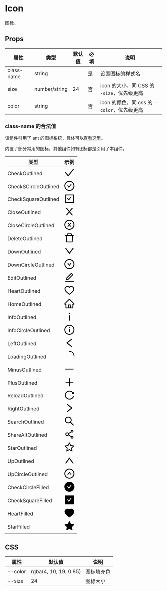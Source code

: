 # Icon

图标。

## Props

| 属性       | 类型          | 默认值 | 必填 | 说明                                         |
| ---------- | ------------- | ------ | ---- | -------------------------------------------- |
| class-name | string        |        | 是   | 设置图标的样式名                             |
| size       | number/string | 24     | 否   | icon 的大小，同 CSS 的 `--size`，优先级更高  |
| color      | string        |        | 否   | icon 的颜色，同 css 的 `--color`，优先级更高 |

### class-name 的合法值

该组件引用了 ant 的图标系统，具体可以[查看这里](https://ant.design/components/icon-cn/)。

内置了部分常用的图标，其他组件如有图标都是引用了本组件。

| 类型                 | 示例                                                                                                                                                                                                                                                                                                                                                                                                                                                                                                                                                                                                                                                                                                                                                                                                                                                                                                                           |
| -------------------- | ------------------------------------------------------------------------------------------------------------------------------------------------------------------------------------------------------------------------------------------------------------------------------------------------------------------------------------------------------------------------------------------------------------------------------------------------------------------------------------------------------------------------------------------------------------------------------------------------------------------------------------------------------------------------------------------------------------------------------------------------------------------------------------------------------------------------------------------------------------------------------------------------------------------------------ |
| CheckOutlined        | <svg viewBox="64 64 896 896" focusable="false" xmlns="http://www.w3.org/2000/svg"><path d="M912 190h-69.9c-9.8 0-19.1 4.5-25.1 12.2L404.7 724.5 207 474a32 32 0 00-25.1-12.2H112c-6.7 0-10.4 7.7-6.3 12.9l273.9 347c12.8 16.2 37.4 16.2 50.3 0l488.4-618.9c4.1-5.1.4-12.8-6.3-12.8z" /></svg>​                                                                                                                                                                                                                                                                                                                                                                                                                                                                                                                                                                                                                                 |
| CheckSCircleOutlined | <svg viewBox="64 64 896 896" focusable="false" xmlns="http://www.w3.org/2000/svg"><path d="M699 353h-46.9c-10.2 0-19.9 4.9-25.9 13.3L469 584.3l-71.2-98.8c-6-8.3-15.6-13.3-25.9-13.3H325c-6.5 0-10.3 7.4-6.5 12.7l124.6 172.8a31.8 31.8 0 0051.7 0l210.6-292c3.9-5.3.1-12.7-6.4-12.7z" /><path d="M512 64C264.6 64 64 264.6 64 512s200.6 448 448 448 448-200.6 448-448S759.4 64 512 64zm0 820c-205.4 0-372-166.6-372-372s166.6-372 372-372 372 166.6 372 372-166.6 372-372 372z" /></svg>​                                                                                                                                                                                                                                                                                                                                                                                                                                     |
| CheckSquareOutlined  | ​<svg viewBox="64 64 896 896" focusable="false" xmlns="http://www.w3.org/2000/svg"><path d="M433.1 657.7a31.8 31.8 0 0051.7 0l210.6-292c3.8-5.3 0-12.7-6.5-12.7H642c-10.2 0-19.9 4.9-25.9 13.3L459 584.3l-71.2-98.8c-6-8.3-15.6-13.3-25.9-13.3H315c-6.5 0-10.3 7.4-6.5 12.7l124.6 172.8z" /><path d="M880 112H144c-17.7 0-32 14.3-32 32v736c0 17.7 14.3 32 32 32h736c17.7 0 32-14.3 32-32V144c0-17.7-14.3-32-32-32zm-40 728H184V184h656v656z" /></svg>                                                                                                                                                                                                                                                                                                                                                                                                                                                                         |
| CloseOutlined        | ​<svg viewBox="64 64 896 896" focusable="false" xmlns="http://www.w3.org/2000/svg"><path d="M563.8 512l262.5-312.9c4.4-5.2.7-13.1-6.1-13.1h-79.8c-4.7 0-9.2 2.1-12.3 5.7L511.6 449.8 295.1 191.7c-3-3.6-7.5-5.7-12.3-5.7H203c-6.8 0-10.5 7.9-6.1 13.1L459.4 512 196.9 824.9A7.95 7.95 0 00203 838h79.8c4.7 0 9.2-2.1 12.3-5.7l216.5-258.1 216.5 258.1c3 3.6 7.5 5.7 12.3 5.7h79.8c6.8 0 10.5-7.9 6.1-13.1L563.8 512z" /></svg>                                                                                                                                                                                                                                                                                                                                                                                                                                                                                                 |
| CloseCircleOutlined  | <svg viewBox="64 64 896 896" focusable="false" xmlns="http://www.w3.org/2000/svg"><path d="M685.4 354.8c0-4.4-3.6-8-8-8l-66 .3L512 465.6l-99.3-118.4-66.1-.3c-4.4 0-8 3.5-8 8 0 1.9.7 3.7 1.9 5.2l130.1 155L340.5 670a8.32 8.32 0 00-1.9 5.2c0 4.4 3.6 8 8 8l66.1-.3L512 564.4l99.3 118.4 66 .3c4.4 0 8-3.5 8-8 0-1.9-.7-3.7-1.9-5.2L553.5 515l130.1-155c1.2-1.4 1.8-3.3 1.8-5.2z" /><path d="M512 65C264.6 65 64 265.6 64 513s200.6 448 448 448 448-200.6 448-448S759.4 65 512 65zm0 820c-205.4 0-372-166.6-372-372s166.6-372 372-372 372 166.6 372 372-166.6 372-372 372z" /></svg>​                                                                                                                                                                                                                                                                                                                                         |
| DeleteOutlined       | <svg viewBox="64 64 896 896" focusable="false" xmlns="http://www.w3.org/2000/svg"><path d="M360 184h-8c4.4 0 8-3.6 8-8v8h304v-8c0 4.4 3.6 8 8 8h-8v72h72v-80c0-35.3-28.7-64-64-64H352c-35.3 0-64 28.7-64 64v80h72v-72zm504 72H160c-17.7 0-32 14.3-32 32v32c0 4.4 3.6 8 8 8h60.4l24.7 523c1.6 34.1 29.8 61 63.9 61h454c34.2 0 62.3-26.8 63.9-61l24.7-523H888c4.4 0 8-3.6 8-8v-32c0-17.7-14.3-32-32-32zM731.3 840H292.7l-24.2-512h487l-24.2 512z" /></svg>​                                                                                                                                                                                                                                                                                                                                                                                                                                                                      |
| DownOutlined         | <svg viewBox="64 64 896 896" focusable="false" xmlns="http://www.w3.org/2000/svg"><path d="M884 256h-75c-5.1 0-9.9 2.5-12.9 6.6L512 654.2 227.9 262.6c-3-4.1-7.8-6.6-12.9-6.6h-75c-6.5 0-10.3 7.4-6.5 12.7l352.6 486.1c12.8 17.6 39 17.6 51.7 0l352.6-486.1c3.9-5.3.1-12.7-6.4-12.7z" /></svg>​                                                                                                                                                                                                                                                                                                                                                                                                                                                                                                                                                                                                                                |
| DownCircleOutlined   | <svg viewBox="64 64 896 896" focusable="false" xmlns="http://www.w3.org/2000/svg"><path d="M690 405h-46.9c-10.2 0-19.9 4.9-25.9 13.2L512 563.6 406.8 418.2c-6-8.3-15.6-13.2-25.9-13.2H334c-6.5 0-10.3 7.4-6.5 12.7l178 246c3.2 4.4 9.7 4.4 12.9 0l178-246c3.9-5.3.1-12.7-6.4-12.7z" /><path d="M512 64C264.6 64 64 264.6 64 512s200.6 448 448 448 448-200.6 448-448S759.4 64 512 64zm0 820c-205.4 0-372-166.6-372-372s166.6-372 372-372 372 166.6 372 372-166.6 372-372 372z" /></svg>​                                                                                                                                                                                                                                                                                                                                                                                                                                        |
| EditOutlined         | <svg viewBox="64 64 896 896" focusable="false" xmlns="http://www.w3.org/2000/svg"><path d="M257.7 752c2 0 4-.2 6-.5L431.9 722c2-.4 3.9-1.3 5.3-2.8l423.9-423.9a9.96 9.96 0 000-14.1L694.9 114.9c-1.9-1.9-4.4-2.9-7.1-2.9s-5.2 1-7.1 2.9L256.8 538.8c-1.5 1.5-2.4 3.3-2.8 5.3l-29.5 168.2a33.5 33.5 0 009.4 29.8c6.6 6.4 14.9 9.9 23.8 9.9zm67.4-174.4L687.8 215l73.3 73.3-362.7 362.6-88.9 15.7 15.6-89zM880 836H144c-17.7 0-32 14.3-32 32v36c0 4.4 3.6 8 8 8h784c4.4 0 8-3.6 8-8v-36c0-17.7-14.3-32-32-32z" /></svg>​                                                                                                                                                                                                                                                                                                                                                                                                         |
| HeartOutlined        | <svg viewBox="64 64 896 896" focusable="false" xmlns="http://www.w3.org/2000/svg"><path d="M923 283.6a260.04 260.04 0 00-56.9-82.8 264.4 264.4 0 00-84-55.5A265.34 265.34 0 00679.7 125c-49.3 0-97.4 13.5-139.2 39-10 6.1-19.5 12.8-28.5 20.1-9-7.3-18.5-14-28.5-20.1-41.8-25.5-89.9-39-139.2-39-35.5 0-69.9 6.8-102.4 20.3-31.4 13-59.7 31.7-84 55.5a258.44 258.44 0 00-56.9 82.8c-13.9 32.3-21 66.6-21 101.9 0 33.3 6.8 68 20.3 103.3 11.3 29.5 27.5 60.1 48.2 91 32.8 48.9 77.9 99.9 133.9 151.6 92.8 85.7 184.7 144.9 188.6 147.3l23.7 15.2c10.5 6.7 24 6.7 34.5 0l23.7-15.2c3.9-2.5 95.7-61.6 188.6-147.3 56-51.7 101.1-102.7 133.9-151.6 20.7-30.9 37-61.5 48.2-91 13.5-35.3 20.3-70 20.3-103.3.1-35.3-7-69.6-20.9-101.9zM512 814.8S156 586.7 156 385.5C156 283.6 240.3 201 344.3 201c73.1 0 136.5 40.8 167.7 100.4C543.2 241.8 606.6 201 679.7 201c104 0 188.3 82.6 188.3 184.5 0 201.2-356 429.3-356 429.3z" /></svg>​ |
| HomeOutlined         | <svg viewBox="64 64 896 896" focusable="false" xmlns="http://www.w3.org/2000/svg"><path d="M946.5 505L560.1 118.8l-25.9-25.9a31.5 31.5 0 00-44.4 0L77.5 505a63.9 63.9 0 00-18.8 46c.4 35.2 29.7 63.3 64.9 63.3h42.5V940h691.8V614.3h43.4c17.1 0 33.2-6.7 45.3-18.8a63.6 63.6 0 0018.7-45.3c0-17-6.7-33.1-18.8-45.2zM568 868H456V664h112v204zm217.9-325.7V868H632V640c0-22.1-17.9-40-40-40H432c-22.1 0-40 17.9-40 40v228H238.1V542.3h-96l370-369.7 23.1 23.1L882 542.3h-96.1z" /></svg>​                                                                                                                                                                                                                                                                                                                                                                                                                                        |
| InfoOutlined         | <svg viewBox="64 64 896 896" focusable="false" xmlns="http://www.w3.org/2000/svg"><path d="M448 224a64 64 0 10128 0 64 64 0 10-128 0zm96 168h-64c-4.4 0-8 3.6-8 8v464c0 4.4 3.6 8 8 8h64c4.4 0 8-3.6 8-8V400c0-4.4-3.6-8-8-8z" /></svg>​                                                                                                                                                                                                                                                                                                                                                                                                                                                                                                                                                                                                                                                                                       |
| InfoCircleOutlined   | <svg viewBox="64 64 896 896" focusable="false" xmlns="http://www.w3.org/2000/svg"><path d="M512 64C264.6 64 64 264.6 64 512s200.6 448 448 448 448-200.6 448-448S759.4 64 512 64zm0 820c-205.4 0-372-166.6-372-372s166.6-372 372-372 372 166.6 372 372-166.6 372-372 372z" /><path d="M464 336a48 48 0 1096 0 48 48 0 10-96 0zm72 112h-48c-4.4 0-8 3.6-8 8v272c0 4.4 3.6 8 8 8h48c4.4 0 8-3.6 8-8V456c0-4.4-3.6-8-8-8z" /></svg>​                                                                                                                                                                                                                                                                                                                                                                                                                                                                                               |
| LeftOutlined         | <svg viewBox="64 64 896 896" focusable="false" xmlns="http://www.w3.org/2000/svg"><path d="M724 218.3V141c0-6.7-7.7-10.4-12.9-6.3L260.3 486.8a31.86 31.86 0 000 50.3l450.8 352.1c5.3 4.1 12.9.4 12.9-6.3v-77.3c0-4.9-2.3-9.6-6.1-12.6l-360-281 360-281.1c3.8-3 6.1-7.7 6.1-12.6z" /></svg>​                                                                                                                                                                                                                                                                                                                                                                                                                                                                                                                                                                                                                                    |
| LoadingOutlined      | <svg viewBox="0 0 1024 1024" focusable="false" xmlns="http://www.w3.org/2000/svg"><path d="M988 548c-19.9 0-36-16.1-36-36 0-59.4-11.6-117-34.6-171.3a440.45 440.45 0 00-94.3-139.9 437.71 437.71 0 00-139.9-94.3C629 83.6 571.4 72 512 72c-19.9 0-36-16.1-36-36s16.1-36 36-36c69.1 0 136.2 13.5 199.3 40.3C772.3 66 827 103 874 150c47 47 83.9 101.8 109.7 162.7 26.7 63.1 40.2 130.2 40.2 199.3.1 19.9-16 36-35.9 36z" /></svg>​                                                                                                                                                                                                                                                                                                                                                                                                                                                                                              |
| MinusOutlined        | <svg viewBox="64 64 896 896" focusable="false" xmlns="http://www.w3.org/2000/svg"><path d="M872 474H152c-4.4 0-8 3.6-8 8v60c0 4.4 3.6 8 8 8h720c4.4 0 8-3.6 8-8v-60c0-4.4-3.6-8-8-8z" /></svg>​                                                                                                                                                                                                                                                                                                                                                                                                                                                                                                                                                                                                                                                                                                                                |
| PlusOutlined         | <svg viewBox="64 64 896 896" focusable="false" xmlns="http://www.w3.org/2000/svg"><defs><style /></defs><path d="M482 152h60q8 0 8 8v704q0 8-8 8h-60q-8 0-8-8V160q0-8 8-8z" /><path d="M176 474h672q8 0 8 8v60q0 8-8 8H176q-8 0-8-8v-60q0-8 8-8z" /></svg>​                                                                                                                                                                                                                                                                                                                                                                                                                                                                                                                                                                                                                                                                    |
| ReloadOutlined       | <svg viewBox="64 64 896 896" focusable="false" xmlns="http://www.w3.org/2000/svg"><path d="M909.1 209.3l-56.4 44.1C775.8 155.1 656.2 92 521.9 92 290 92 102.3 279.5 102 511.5 101.7 743.7 289.8 932 521.9 932c181.3 0 335.8-115 394.6-276.1 1.5-4.2-.7-8.9-4.9-10.3l-56.7-19.5a8 8 0 00-10.1 4.8c-1.8 5-3.8 10-5.9 14.9-17.3 41-42.1 77.8-73.7 109.4A344.77 344.77 0 01655.9 829c-42.3 17.9-87.4 27-133.8 27-46.5 0-91.5-9.1-133.8-27A341.5 341.5 0 01279 755.2a342.16 342.16 0 01-73.7-109.4c-17.9-42.4-27-87.4-27-133.9s9.1-91.5 27-133.9c17.3-41 42.1-77.8 73.7-109.4 31.6-31.6 68.4-56.4 109.3-73.8 42.3-17.9 87.4-27 133.8-27 46.5 0 91.5 9.1 133.8 27a341.5 341.5 0 01109.3 73.8c9.9 9.9 19.2 20.4 27.8 31.4l-60.2 47a8 8 0 003 14.1l175.6 43c5 1.2 9.9-2.6 9.9-7.7l.8-180.9c-.1-6.6-7.8-10.3-13-6.2z" /></svg>​                                                                                                         |
| RightOutlined        | <svg viewBox="64 64 896 896" focusable="false" xmlns="http://www.w3.org/2000/svg"><path d="M765.7 486.8L314.9 134.7A7.97 7.97 0 00302 141v77.3c0 4.9 2.3 9.6 6.1 12.6l360 281.1-360 281.1c-3.9 3-6.1 7.7-6.1 12.6V883c0 6.7 7.7 10.4 12.9 6.3l450.8-352.1a31.96 31.96 0 000-50.4z" /></svg>​                                                                                                                                                                                                                                                                                                                                                                                                                                                                                                                                                                                                                                   |
| SearchOutlined       | <svg viewBox="64 64 896 896" focusable="false" xmlns="http://www.w3.org/2000/svg"><path d="M909.6 854.5L649.9 594.8C690.2 542.7 712 479 712 412c0-80.2-31.3-155.4-87.9-212.1-56.6-56.7-132-87.9-212.1-87.9s-155.5 31.3-212.1 87.9C143.2 256.5 112 331.8 112 412c0 80.1 31.3 155.5 87.9 212.1C256.5 680.8 331.8 712 412 712c67 0 130.6-21.8 182.7-62l259.7 259.6a8.2 8.2 0 0011.6 0l43.6-43.5a8.2 8.2 0 000-11.6zM570.4 570.4C528 612.7 471.8 636 412 636s-116-23.3-158.4-65.6C211.3 528 188 471.8 188 412s23.3-116.1 65.6-158.4C296 211.3 352.2 188 412 188s116.1 23.2 158.4 65.6S636 352.2 636 412s-23.3 116.1-65.6 158.4z" /></svg>​                                                                                                                                                                                                                                                                                         |
| ShareAltOutlined     | <svg viewBox="64 64 896 896" focusable="false" xmlns="http://www.w3.org/2000/svg"><path d="M752 664c-28.5 0-54.8 10-75.4 26.7L469.4 540.8a160.68 160.68 0 000-57.6l207.2-149.9C697.2 350 723.5 360 752 360c66.2 0 120-53.8 120-120s-53.8-120-120-120-120 53.8-120 120c0 11.6 1.6 22.7 4.7 33.3L439.9 415.8C410.7 377.1 364.3 352 312 352c-88.4 0-160 71.6-160 160s71.6 160 160 160c52.3 0 98.7-25.1 127.9-63.8l196.8 142.5c-3.1 10.6-4.7 21.8-4.7 33.3 0 66.2 53.8 120 120 120s120-53.8 120-120-53.8-120-120-120zm0-476c28.7 0 52 23.3 52 52s-23.3 52-52 52-52-23.3-52-52 23.3-52 52-52zM312 600c-48.5 0-88-39.5-88-88s39.5-88 88-88 88 39.5 88 88-39.5 88-88 88zm440 236c-28.7 0-52-23.3-52-52s23.3-52 52-52 52 23.3 52 52-23.3 52-52 52z" /></svg>​                                                                                                                                                                          |
| StarOutlined         | <svg viewBox="64 64 896 896" focusable="false" xmlns="http://www.w3.org/2000/svg"><path d="M908.1 353.1l-253.9-36.9L540.7 86.1c-3.1-6.3-8.2-11.4-14.5-14.5-15.8-7.8-35-1.3-42.9 14.5L369.8 316.2l-253.9 36.9c-7 1-13.4 4.3-18.3 9.3a32.05 32.05 0 00.6 45.3l183.7 179.1-43.4 252.9a31.95 31.95 0 0046.4 33.7L512 754l227.1 119.4c6.2 3.3 13.4 4.4 20.3 3.2 17.4-3 29.1-19.5 26.1-36.9l-43.4-252.9 183.7-179.1c5-4.9 8.3-11.3 9.3-18.3 2.7-17.5-9.5-33.7-27-36.3zM664.8 561.6l36.1 210.3L512 672.7 323.1 772l36.1-210.3-152.8-149L417.6 382 512 190.7 606.4 382l211.2 30.7-152.8 148.9z" /></svg>​                                                                                                                                                                                                                                                                                                                              |
| UpOutlined           | <svg viewBox="64 64 896 896" focusable="false" xmlns="http://www.w3.org/2000/svg"><path d="M890.5 755.3L537.9 269.2c-12.8-17.6-39-17.6-51.7 0L133.5 755.3A8 8 0 00140 768h75c5.1 0 9.9-2.5 12.9-6.6L512 369.8l284.1 391.6c3 4.1 7.8 6.6 12.9 6.6h75c6.5 0 10.3-7.4 6.5-12.7z" /></svg>​                                                                                                                                                                                                                                                                                                                                                                                                                                                                                                                                                                                                                                        |
| UpCircleOutlined     | <svg viewBox="64 64 896 896" focusable="false" xmlns="http://www.w3.org/2000/svg"><path d="M518.5 360.3a7.95 7.95 0 00-12.9 0l-178 246c-3.8 5.3 0 12.7 6.5 12.7H381c10.2 0 19.9-4.9 25.9-13.2L512 460.4l105.2 145.4c6 8.3 15.6 13.2 25.9 13.2H690c6.5 0 10.3-7.4 6.5-12.7l-178-246z" /><path d="M512 64C264.6 64 64 264.6 64 512s200.6 448 448 448 448-200.6 448-448S759.4 64 512 64zm0 820c-205.4 0-372-166.6-372-372s166.6-372 372-372 372 166.6 372 372-166.6 372-372 372z" /></svg>​                                                                                                                                                                                                                                                                                                                                                                                                                                       |
| CheckCircleFilled    | <svg viewBox="64 64 896 896" focusable="false" xmlns="http://www.w3.org/2000/svg"><path d="M512 64C264.6 64 64 264.6 64 512s200.6 448 448 448 448-200.6 448-448S759.4 64 512 64zm193.5 301.7l-210.6 292a31.8 31.8 0 01-51.7 0L318.5 484.9c-3.8-5.3 0-12.7 6.5-12.7h46.9c10.2 0 19.9 4.9 25.9 13.3l71.2 98.8 157.2-218c6-8.3 15.6-13.3 25.9-13.3H699c6.5 0 10.3 7.4 6.5 12.7z" /></svg>​                                                                                                                                                                                                                                                                                                                                                                                                                                                                                                                                        |
| CheckSquareFilled    | <svg viewBox="64 64 896 896" focusable="false" xmlns="http://www.w3.org/2000/svg"><path d="M880 112H144c-17.7 0-32 14.3-32 32v736c0 17.7 14.3 32 32 32h736c17.7 0 32-14.3 32-32V144c0-17.7-14.3-32-32-32zM695.5 365.7l-210.6 292a31.8 31.8 0 01-51.7 0L308.5 484.9c-3.8-5.3 0-12.7 6.5-12.7h46.9c10.2 0 19.9 4.9 25.9 13.3l71.2 98.8 157.2-218c6-8.3 15.6-13.3 25.9-13.3H689c6.5 0 10.3 7.4 6.5 12.7z" /></svg>​                                                                                                                                                                                                                                                                                                                                                                                                                                                                                                               |
| HeartFilled          | <svg viewBox="64 64 896 896" focusable="false" xmlns="http://www.w3.org/2000/svg"><path d="M923 283.6a260.04 260.04 0 00-56.9-82.8 264.4 264.4 0 00-84-55.5A265.34 265.34 0 00679.7 125c-49.3 0-97.4 13.5-139.2 39-10 6.1-19.5 12.8-28.5 20.1-9-7.3-18.5-14-28.5-20.1-41.8-25.5-89.9-39-139.2-39-35.5 0-69.9 6.8-102.4 20.3-31.4 13-59.7 31.7-84 55.5a258.44 258.44 0 00-56.9 82.8c-13.9 32.3-21 66.6-21 101.9 0 33.3 6.8 68 20.3 103.3 11.3 29.5 27.5 60.1 48.2 91 32.8 48.9 77.9 99.9 133.9 151.6 92.8 85.7 184.7 144.9 188.6 147.3l23.7 15.2c10.5 6.7 24 6.7 34.5 0l23.7-15.2c3.9-2.5 95.7-61.6 188.6-147.3 56-51.7 101.1-102.7 133.9-151.6 20.7-30.9 37-61.5 48.2-91 13.5-35.3 20.3-70 20.3-103.3.1-35.3-7-69.6-20.9-101.9z" /></svg>​                                                                                                                                                                                     |
| StarFilled           | <svg viewBox="64 64 896 896" focusable="false" xmlns="http://www.w3.org/2000/svg"><path d="M908.1 353.1l-253.9-36.9L540.7 86.1c-3.1-6.3-8.2-11.4-14.5-14.5-15.8-7.8-35-1.3-42.9 14.5L369.8 316.2l-253.9 36.9c-7 1-13.4 4.3-18.3 9.3a32.05 32.05 0 00.6 45.3l183.7 179.1-43.4 252.9a31.95 31.95 0 0046.4 33.7L512 754l227.1 119.4c6.2 3.3 13.4 4.4 20.3 3.2 17.4-3 29.1-19.5 26.1-36.9l-43.4-252.9 183.7-179.1c5-4.9 8.3-11.3 9.3-18.3 2.7-17.5-9.5-33.7-27-36.3z" /></svg>​                                                                                                                                                                                                                                                                                                                                                                                                                                                    |

## CSS

| 属性    | 默认值                | 说明       |
| ------- | --------------------- | ---------- |
| --color | rgba(4, 10, 19, 0.85) | 图标填充色 |
| --size  | 24                    | 图标大小   |
